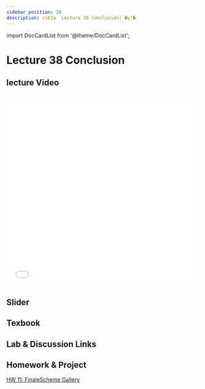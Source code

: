 ```yaml
---
sidebar_position: 38
description: cs61a  Lecture 38 Conclusion| �γ̱ʼ� 
---
```


import DocCardList from '@theme/DocCardList';

# Lecture 38 Conclusion
## lecture Video

<iframe src="//player.bilibili.com/player.html?aid=277746636&bvid=BV17c411f78k&cid=1311465503&p=1&high_quality=1&danmaku=0" scrolling="no" border="0" frameborder="no" framespacing="0" allowfullscreen="true" allowfullscreen="allowfullscreen" width="100%" height="500" scrolling="no" frameborder="0" sandbox="allow-top-navigation allow-same-origin allow-forms allow-scripts"> </iframe>

## Slider

## Texbook


## Lab & Discussion Links


## Homework & Project
[HW 11: Finale](./homework/hw11.md)[Scheme Gallery](./homework/scheme_gallery.md)


<DocCardList />
